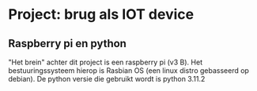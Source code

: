 # Project: brug als IOT device

 ## Raspberry pi en python
 "Het brein" achter dit project is een raspberry pi (v3 B). Het bestuuringssysteem hierop is Rasbian OS (een linux distro gebasseerd op debian).
 De python versie die gebruikt wordt is python 3.11.2
